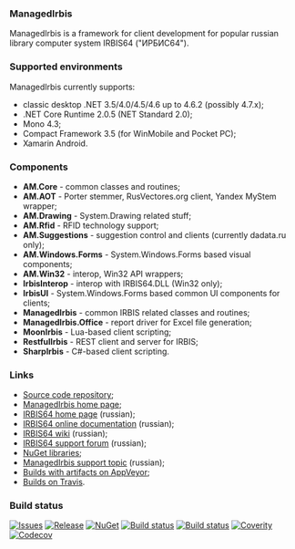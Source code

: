 ### ManagedIrbis
ManagedIrbis is a framework for client development for
popular russian library computer system IRBIS64 ("ИРБИС64").

### Supported environments

ManagedIrbis currently supports:

- classic desktop .NET 3.5/4.0/4.5/4.6 up to 4.6.2 (possibly 4.7.x);
- .NET Core Runtime 2.0.5 (NET Standard 2.0);
- Mono 4.3;
- Compact Framework 3.5 (for WinMobile and Pocket PC);
- Xamarin Android.

### Components

- **AM.Core** - common classes and routines;
- **AM.AOT** - Porter stemmer, RusVectores.org client, Yandex MyStem wrapper;
- **AM.Drawing** - System.Drawing related stuff;
- **AM.Rfid** - RFID technology support;
- **AM.Suggestions** - suggestion control and clients (currently dadata.ru only);
- **AM.Windows.Forms** - System.Windows.Forms based visual components;
- **AM.Win32** - interop, Win32 API wrappers;
- **IrbisInterop** - interop with IRBIS64.DLL (Win32 only);
- **IrbisUI** - System.Windows.Forms based common UI components for clients;
- **ManagedIrbis** - common IRBIS related classes and routines;
- **ManagedIrbis.Office** - report driver for Excel file generation;
- **MoonIrbis** - Lua-based client scripting;
- **RestfulIrbis** - REST client and server for IRBIS;
- **SharpIrbis** - C#-based client scripting.

### Links

- [Source code repository](https://github.com/amironov73/ManagedIrbis);
- [ManagedIrbis home page](http://arsmagna.ru);
- [IRBIS64 home page](http://www.elnit.org/index.php?option=com_content&view=article&id=35&Itemid=108) (russian);
- [IRBIS64 online documentation](http://sntnarciss.ru/irbis.html) (russian);
- [IRBIS64 wiki](http://wiki.elnit.org/index.php/%D0%92%D0%B8%D0%BA%D0%B8-%D0%B4%D0%BE%D0%BA%D1%83%D0%BC%D0%B5%D0%BD%D1%82%D0%B0%D1%86%D0%B8%D1%8F_%D0%BF%D0%BE_%D1%81%D0%B8%D1%81%D1%82%D0%B5%D0%BC%D0%B5_%D0%B0%D0%B2%D1%82%D0%BE%D0%BC%D0%B0%D1%82%D0%B8%D0%B7%D0%B0%D1%86%D0%B8%D0%B8_%D0%B1%D0%B8%D0%B1%D0%BB%D0%B8%D0%BE%D1%82%D0%B5%D0%BA_%D0%98%D0%A0%D0%91%D0%98%D0%A1) (russian);
- [IRBIS64 support forum](http://irbis.gpntb.ru) (russian);
- [NuGet libraries](https://www.nuget.org/packages/ManagedIrbis/);
- [ManagedIrbis support topic](http://irbis.gpntb.ru/read.php?24,85009) (russian);
- [Builds with artifacts on AppVeyor](https://ci.appveyor.com/project/AlexeyMironov/managedclient-45/);
- [Builds on Travis](https://travis-ci.org/amironov73/ManagedIrbis).

### Build status

[![Issues](https://img.shields.io/github/issues/amironov73/ManagedIrbis.svg)](https://github.com/amironov73/ManagedIrbis/issues)
[![Release](https://img.shields.io/github/release/amironov73/ManagedIrbis.svg)](https://github.com/amironov73/ManagedIrbis/releases)
[![NuGet](https://img.shields.io/nuget/v/ManagedIrbis.svg)](https://www.nuget.org/packages/ManagedIrbis/)
[![Build status](https://img.shields.io/appveyor/ci/AlexeyMironov/managedclient-45.svg)](https://ci.appveyor.com/project/AlexeyMironov/managedclient-45/)
[![Build status](https://api.travis-ci.org/amironov73/ManagedIrbis.svg)](https://travis-ci.org/amironov73/ManagedIrbis/)
[![Coverity](https://img.shields.io/coverity/scan/11008.svg)](https://scan.coverity.com/projects/managedirbis)
[![Codecov](https://img.shields.io/codecov/c/github/amironov73/ManagedIrbis.svg)](https://codecov.io/gh/amironov73/ManagedIrbis)

